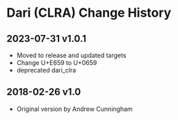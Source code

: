 # Dari (CLRA) Change History

## 2023-07-31 v1.0.1
* Moved to release and updated targets
* Change U+E659 to U+0659
* deprecated dari_clra

## 2018-02-26 v1.0
* Original version by Andrew Cunningham
